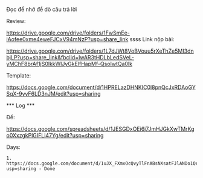 Đọc đề nhớ đề dò câu trả lời

Review:

https://drive.google.com/drive/folders/1FwSmEe-iAofee0xme4eweFJCxV94mNzP?usp=share_link
ssss
Link nộp bài:

https://drive.google.com/drive/folders/1L7dJWt8VoBVouu5rXeThZe5MI3dnbjLP?usp=share_link&fbclid=IwAR3tHDLbLedSVeL-yMChF8brAf1jS0lkkWlJyGkElfHapMf-QsoIwtQa0lk

Template:

https://docs.google.com/document/d/1HPRELazDHNKIC0l8pnQcJxRDAoGYSqX-9yyF6LD3nJM/edit?usp=sharing

*** Log ***

Đề: 

https://docs.google.com/spreadsheets/d/1JESGDxOEi6j7JmHJGkXwTMrKgo0XxzgkPlGIFLi47Yg/edit?usp=sharing

Days: 

	1. https://docs.google.com/document/d/1uJX_FXmxOcQvyTlFnABsNXsatFJlANDo1QrHWf1wH88/edit?usp=sharing - Done

